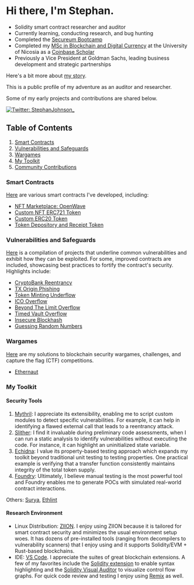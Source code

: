 # Hi there, I'm Stephan.

- Solidity smart contract researcher and auditor
- Currently learning, conducting research, and bug hunting
- Completed the [Secureum Bootcamp](https://www.secureum.xyz/bootcamp/)
- Completed my [MSc in Blockchain and Digital Currency](https://www.unic.ac.cy/blockchain/msc-digital-currency/) at the University of Nicosia as a [Coinbase Scholar](https://www.unic.ac.cy/unic-and-coinbase-announce-awardees-of-their-scholarship-programme-for-minority-professionals/#:~:text=I%20chose%20to%20apply%20to%20the,accessibility%20of%20financial%20services)
- Previously a Vice President at Goldman Sachs, leading business development and strategic partnerships

Here's a bit more about [my story](https://stephanjohnson.substack.com/p/rebooted-dreams).

This is a public profile of my adventure as an auditor and researcher.

Some of my early projects and contributions are shared below.

[![Twitter: StephanJohnson_](https://img.shields.io/twitter/follow/StephanJohnson_?style=social)](https://twitter.com/stephanjohnson_)

## Table of Contents

1. [Smart Contracts](https://github.com/johnsonstephan#smart-contracts)
2. [Vulnerabilities and Safeguards](https://github.com/johnsonstephan#vulnerabilities-and-safeguards)
3. [Wargames](https://github.com/johnsonstephan#wargames)
4. [My Toolkit](https://github.com/johnsonstephan#my-toolkit)
5. [Community Contributions](https://github.com/johnsonstephan#community-contributions)

### Smart Contracts

[Here](https://github.com/johnsonstephan/smart-contract-security-researcher-portfolio/tree/main/smart-contracts) are various smart contracts I've developed, including:

- [NFT Marketplace: OpenWave](https://github.com/johnsonstephan/smart-contract-security-researcher-portfolio/tree/main/smart-contracts/erc721/custom-erc721-marketplace)
- [Custom NFT ERC721 Token](https://github.com/johnsonstephan/smart-contract-security-researcher-portfolio/tree/main/smart-contracts/erc721/custom-nft-erc721-token)
- [Custom ERC20 Token](https://github.com/johnsonstephan/smart-contract-security-researcher-portfolio/tree/main/smart-contracts/erc20/custom-erc20-token)
- [Token Depository and Receipt Token](https://github.com/johnsonstephan/smart-contract-security-researcher-portfolio/tree/main/smart-contracts/erc20/token-depository-and-receipt-token)

### Vulnerabilities and Safeguards

[Here](https://github.com/johnsonstephan/smart-contract-security-researcher-portfolio/tree/main/vulnerabilities-and-safeguards) is a compilation of projects that underline common vulnerabilities and exhibit how they can be exploited. For some, improved contracts are included, showcasing best practices to fortify the contract's security. Highlights include:

- [CryptoBank Reentrancy](https://github.com/johnsonstephan/smart-contract-security-researcher-portfolio/tree/main/vulnerabilities-and-safeguards/reentrancy/cryptobank-reentrancy)
- [TX Origin Phishing](https://github.com/johnsonstephan/smart-contract-security-researcher-portfolio/tree/main/vulnerabilities-and-safeguards/phishing/tx-origin-phishing)
- [Token Minting Underflow](https://github.com/johnsonstephan/smart-contract-security-researcher-portfolio/tree/main/vulnerabilities-and-safeguards/arithmetic-wraparounds/token-minting-underflow)
- [ICO Overflow](https://github.com/johnsonstephan/smart-contract-security-researcher-portfolio/tree/main/vulnerabilities-and-safeguards/arithmetic-wraparounds/ico-overflow)
- [Beyond The Limit Overflow](https://github.com/johnsonstephan/smart-contract-security-researcher-portfolio/tree/main/vulnerabilities-and-safeguards/arithmetic-wraparounds/beyond-the-limit-overflow)
- [Timed Vault Overflow](https://github.com/johnsonstephan/smart-contract-security-researcher-portfolio/tree/main/vulnerabilities-and-safeguards/arithmetic-wraparounds/timed-vault-overflow)
- [Insecure Blockhash](https://github.com/johnsonstephan/smart-contract-security-researcher-portfolio/tree/main/vulnerabilities-and-safeguards/insecure-randomness/randomness-blockhash)
- [Guessing Random Numbers](https://github.com/johnsonstephan/smart-contract-security-researcher-portfolio/tree/main/vulnerabilities-and-safeguards/insecure-randomness/randomness-guessing)

### Wargames

[Here](https://github.com/johnsonstephan/smart-contract-security-researcher-portfolio/tree/main/wargames) are my solutions to blockchain security wargames, challenges, and capture the flag (CTF) competitions.

- [Ethernaut](https://github.com/johnsonstephan/smart-contract-security-researcher-portfolio/tree/main/wargames/ethernaut)

### My Toolkit

#### Security Tools

1. [Mythril](https://github.com/Consensys/mythril): I appreciate its extensibility, enabling me to script custom modules to detect specific vulnerabilities. For example, it can help in identifying a flawed external call that leads to a reentrancy attack.
2. [Slither](https://github.com/crytic/slither): I find it invaluable during preliminary code assessments, when I can run a static analysis to identify vulnerabilities without executing the code. For instance, it can highlight an uninitialized state variable.
3. [Echidna](https://github.com/crytic/echidna): I value its property-based testing approach which expands my toolkit beyond traditional unit testing to testing properties. One practical example is verifying that a transfer function consistently maintains integrity of the total token supply.
4. [Foundry](https://github.com/foundry-rs/foundry): Ultimately, I believe manual testing is the most powerful tool and Foundry enables me to generate POCs with simulated real-world contract interactions.

Others: [Surya](https://github.com/Consensys/surya), [Ethlint](https://github.com/duaraghav8/Ethlint)

#### Research Environment

- Linux Distribution: [ZIION](https://www.ziion.org). I enjoy using ZIION because it is tailored for smart contract security and minimizes the usual environment setup woes. It has dozens of pre-installed tools (ranging from decompilers to vulnerability scanners) that I enjoy using and it supports Solidity/EVM + Rust-based blockchains.
- IDE: [VS Code](https://code.visualstudio.com/). I appreciate the suites of great blockchain extensions. A few of my favorites include the [Solidity extension](https://marketplace.visualstudio.com/items?itemName=JuanBlanco.solidity) to enable syntax highlighting and the [Solidity Visual Auditor](https://marketplace.visualstudio.com/items?itemName=tintinweb.solidity-visual-auditor) to visualize control flow graphs. For quick code review and testing I enjoy using [Remix](https://remix.ethereum.org) as well.
